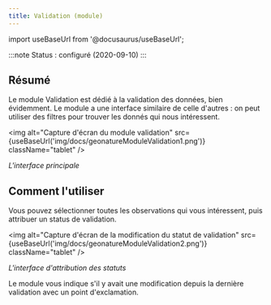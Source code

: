```yaml
---
title: Validation (module)
---
```

import useBaseUrl from '@docusaurus/useBaseUrl';

:::note
Status : configuré (2020-09-10)
:::

## Résumé

Le module Validation est dédié à la validation des données, bien évidemment. Le module a une interface similaire de celle d'autres : on peut utiliser des filtres pour trouver les donnés qui nous intéressent.

<img alt="Capture d'écran du module validation" src={useBaseUrl('img/docs/geonatureModuleValidation1.png')} className="tablet" />

*L'interface principale*

## Comment l'utiliser

Vous pouvez sélectionner toutes les observations qui vous intéressent, puis attribuer un status de validation.

<img alt="Capture d'écran de la modification du statut de validation" src={useBaseUrl('img/docs/geonatureModuleValidation2.png')} className="tablet" />

*L'interface d'attribution des statuts*

Le module vous indique s'il y avait une modification depuis la dernière validation avec un point d'exclamation.

